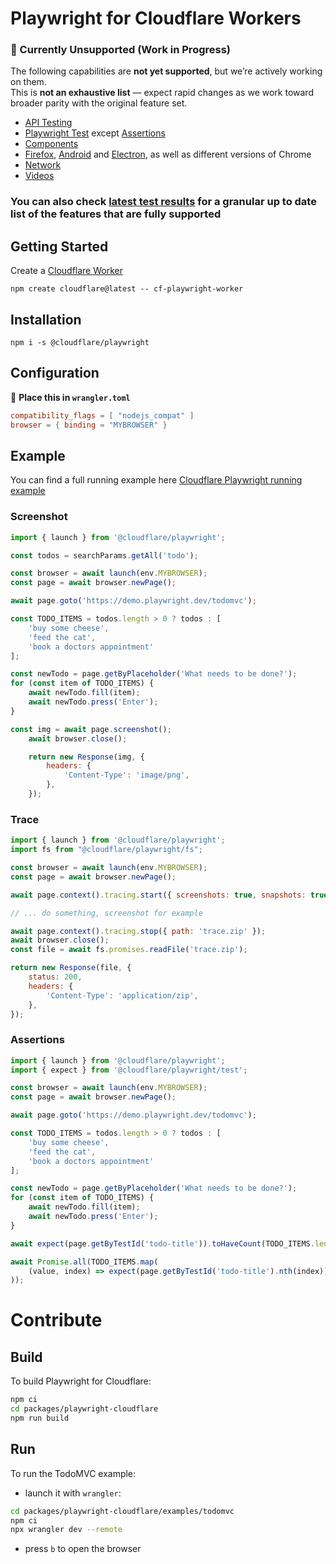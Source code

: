 # Playwright for Cloudflare Workers

### 🚧 Currently Unsupported (Work in Progress)

The following capabilities are **not yet supported**, but we’re actively working on them.  
This is **not an exhaustive list** — expect rapid changes as we work toward broader parity with the original feature set.

- [API Testing](https://playwright.dev/docs/api-testing)
- [Playwright Test](https://playwright.dev/docs/test-configuration) except [Assertions](https://playwright.dev/docs/test-assertions)
- [Components](https://playwright.dev/docs/test-components)
- [Firefox](https://playwright.dev/docs/api/class-playwright#playwright-firefox), [Android](https://playwright.dev/docs/api/class-android) and [Electron](https://playwright.dev/docs/api/class-electron), as well as different versions of Chrome
- [Network](https://playwright.dev/docs/next/network#network)
- [Videos](https://playwright.dev/docs/next/videos)

### You can also check [latest test results](https://playwright-full-test-report.pages.dev/) for a granular up to date list of the features that are fully supported 


## Getting Started

Create a [Cloudflare Worker](https://developers.cloudflare.com/workers/get-started/guide/_)

```Shell
npm create cloudflare@latest -- cf-playwright-worker
```

## Installation

```Shell
npm i -s @cloudflare/playwright
```

## Configuration

📄 **Place this in `wrangler.toml`**

```toml
compatibility_flags = [ "nodejs_compat" ]
browser = { binding = "MYBROWSER" }
```

## Example

You can find a full running example here [Cloudflare Playwright running example](https://github.com/cloudflare/playwright/tree/main/packages/playwright-cloudflare/examples/todomvc)

### Screenshot 

```js
import { launch } from '@cloudflare/playwright';

const todos = searchParams.getAll('todo');

const browser = await launch(env.MYBROWSER);
const page = await browser.newPage();

await page.goto('https://demo.playwright.dev/todomvc');

const TODO_ITEMS = todos.length > 0 ? todos : [
    'buy some cheese',
    'feed the cat',
    'book a doctors appointment'
];

const newTodo = page.getByPlaceholder('What needs to be done?');
for (const item of TODO_ITEMS) {
    await newTodo.fill(item);
    await newTodo.press('Enter');
}

const img = await page.screenshot();
    await browser.close();

    return new Response(img, {
        headers: {
            'Content-Type': 'image/png',
        },
    });
```

### Trace

```js
import { launch } from '@cloudflare/playwright';
import fs from "@cloudflare/playwright/fs";

const browser = await launch(env.MYBROWSER);
const page = await browser.newPage();

await page.context().tracing.start({ screenshots: true, snapshots: true });

// ... do something, screenshot for example

await page.context().tracing.stop({ path: 'trace.zip' });
await browser.close();
const file = await fs.promises.readFile('trace.zip');

return new Response(file, {
    status: 200,
    headers: {
        'Content-Type': 'application/zip',
    },
});
```

### Assertions

```js
import { launch } from '@cloudflare/playwright';
import { expect } from '@cloudflare/playwright/test';

const browser = await launch(env.MYBROWSER);
const page = await browser.newPage();

await page.goto('https://demo.playwright.dev/todomvc');

const TODO_ITEMS = todos.length > 0 ? todos : [
    'buy some cheese',
    'feed the cat',
    'book a doctors appointment'
];

const newTodo = page.getByPlaceholder('What needs to be done?');
for (const item of TODO_ITEMS) {
    await newTodo.fill(item);
    await newTodo.press('Enter');
}

await expect(page.getByTestId('todo-title')).toHaveCount(TODO_ITEMS.length);

await Promise.all(TODO_ITEMS.map(
    (value, index) => expect(page.getByTestId('todo-title').nth(index)).toHaveText(value)
));
```

# Contribute

## Build

To build Playwright for Cloudflare:

```sh
npm ci
cd packages/playwright-cloudflare
npm run build
```

## Run

To run the TodoMVC example:

- launch it with `wrangler`:

```sh
cd packages/playwright-cloudflare/examples/todomvc
npm ci
npx wrangler dev --remote
```

- press `b` to open the browser
